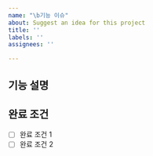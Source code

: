 ```yaml
---
name: "\b기능 이슈"
about: Suggest an idea for this project
title: ''
labels: ''
assignees: ''

---
```


## 기능 설명

## 완료 조건

- [ ] 완료 조건 1
- [ ] 완료 조건 2
